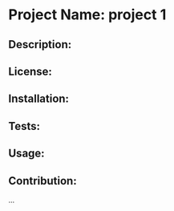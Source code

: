  # Project Name: project 1
  ## Description: 
  ## License:
  ## Installation:
  ## Tests:
  ## Usage:
  ## Contribution:
  ...

